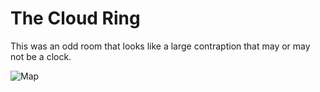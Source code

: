 # The Cloud Ring

This was an odd room that looks like a large contraption that may or may not be a clock.

![Map](/img/cloudring/cloudringmap.jpg)